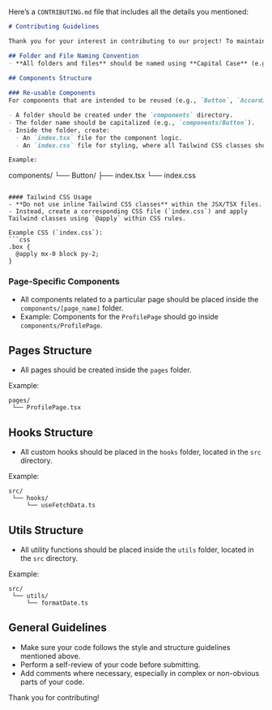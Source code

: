 Here’s a `CONTRIBUTING.md` file that includes all the details you mentioned:

```markdown
# Contributing Guidelines

Thank you for your interest in contributing to our project! To maintain consistency and quality across the codebase, please follow these guidelines when contributing.

## Folder and File Naming Convention
- **All folders and files** should be named using **Capital Case** (e.g., `Button`, `Accordion`, `ProfilePage`).
  
## Components Structure

### Re-usable Components
For components that are intended to be reused (e.g., `Button`, `Accordion`, `Alert`, etc.), please follow this structure:

- A folder should be created under the `components` directory.
- The folder name should be capitalized (e.g., `components/Button`).
- Inside the folder, create:
  - An `index.tsx` file for the component logic.
  - An `index.css` file for styling, where all Tailwind CSS classes should be applied.

Example:

```
components/
 └── Button/
     ├── index.tsx
     └── index.css
```

#### Tailwind CSS Usage
- **Do not use inline Tailwind CSS classes** within the JSX/TSX files.
- Instead, create a corresponding CSS file (`index.css`) and apply Tailwind classes using `@apply` within CSS rules. 

Example CSS (`index.css`):
```css
.box {
  @apply mx-0 block py-2;
}
```

### Page-Specific Components
- All components related to a particular page should be placed inside the `components/[page_name]` folder.
- Example: Components for the `ProfilePage` should go inside `components/ProfilePage`.

## Pages Structure
- All pages should be created inside the `pages` folder.

Example:

```
pages/
 └── ProfilePage.tsx
```

## Hooks Structure
- All custom hooks should be placed in the `hooks` folder, located in the `src` directory.

Example:

```
src/
 └── hooks/
     └── useFetchData.ts
```

## Utils Structure
- All utility functions should be placed inside the `utils` folder, located in the `src` directory.

Example:

```
src/
 └── utils/
     └── formatDate.ts
```

## General Guidelines
- Make sure your code follows the style and structure guidelines mentioned above.
- Perform a self-review of your code before submitting.
- Add comments where necessary, especially in complex or non-obvious parts of your code.

Thank you for contributing! 
```